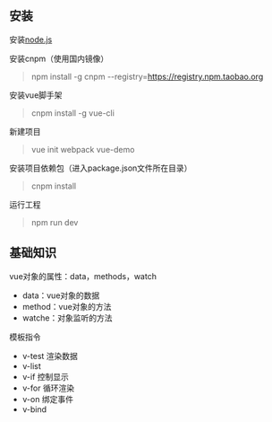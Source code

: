 ## 安装

安装[node.js](https://nodejs.org/en/download/)


安装cnpm（使用国内镜像）
>npm install -g cnpm --registry=https://registry.npm.taobao.org

安装vue脚手架
>cnpm install -g vue-cli

新建项目
>vue init webpack vue-demo

安装项目依赖包（进入package.json文件所在目录）
>cnpm install

运行工程
>npm run dev

## 基础知识

vue对象的属性：data，methods，watch

- data：vue对象的数据
- method：vue对象的方法
- watche：对象监听的方法

模板指令

- v-test 渲染数据
- v-list
- v-if 控制显示
- v-for 循环渲染
- v-on 绑定事件
- v-bind

